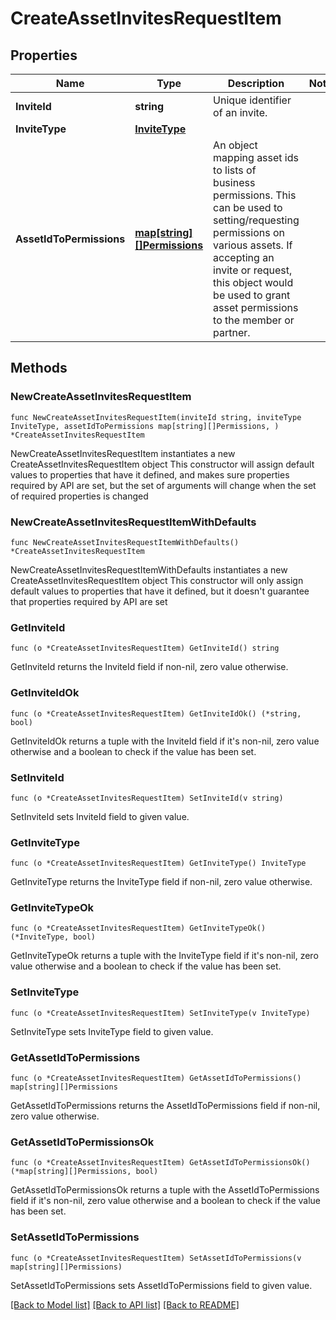 # CreateAssetInvitesRequestItem

## Properties

Name | Type | Description | Notes
------------ | ------------- | ------------- | -------------
**InviteId** | **string** | Unique identifier of an invite. | 
**InviteType** | [**InviteType**](InviteType.md) |  | 
**AssetIdToPermissions** | [**map[string][]Permissions**](array.md) | An object mapping asset ids to lists of business permissions. This can be used to setting/requesting permissions on various assets. If accepting an invite or request, this object would be used to grant asset permissions to the member or partner.  | 

## Methods

### NewCreateAssetInvitesRequestItem

`func NewCreateAssetInvitesRequestItem(inviteId string, inviteType InviteType, assetIdToPermissions map[string][]Permissions, ) *CreateAssetInvitesRequestItem`

NewCreateAssetInvitesRequestItem instantiates a new CreateAssetInvitesRequestItem object
This constructor will assign default values to properties that have it defined,
and makes sure properties required by API are set, but the set of arguments
will change when the set of required properties is changed

### NewCreateAssetInvitesRequestItemWithDefaults

`func NewCreateAssetInvitesRequestItemWithDefaults() *CreateAssetInvitesRequestItem`

NewCreateAssetInvitesRequestItemWithDefaults instantiates a new CreateAssetInvitesRequestItem object
This constructor will only assign default values to properties that have it defined,
but it doesn't guarantee that properties required by API are set

### GetInviteId

`func (o *CreateAssetInvitesRequestItem) GetInviteId() string`

GetInviteId returns the InviteId field if non-nil, zero value otherwise.

### GetInviteIdOk

`func (o *CreateAssetInvitesRequestItem) GetInviteIdOk() (*string, bool)`

GetInviteIdOk returns a tuple with the InviteId field if it's non-nil, zero value otherwise
and a boolean to check if the value has been set.

### SetInviteId

`func (o *CreateAssetInvitesRequestItem) SetInviteId(v string)`

SetInviteId sets InviteId field to given value.


### GetInviteType

`func (o *CreateAssetInvitesRequestItem) GetInviteType() InviteType`

GetInviteType returns the InviteType field if non-nil, zero value otherwise.

### GetInviteTypeOk

`func (o *CreateAssetInvitesRequestItem) GetInviteTypeOk() (*InviteType, bool)`

GetInviteTypeOk returns a tuple with the InviteType field if it's non-nil, zero value otherwise
and a boolean to check if the value has been set.

### SetInviteType

`func (o *CreateAssetInvitesRequestItem) SetInviteType(v InviteType)`

SetInviteType sets InviteType field to given value.


### GetAssetIdToPermissions

`func (o *CreateAssetInvitesRequestItem) GetAssetIdToPermissions() map[string][]Permissions`

GetAssetIdToPermissions returns the AssetIdToPermissions field if non-nil, zero value otherwise.

### GetAssetIdToPermissionsOk

`func (o *CreateAssetInvitesRequestItem) GetAssetIdToPermissionsOk() (*map[string][]Permissions, bool)`

GetAssetIdToPermissionsOk returns a tuple with the AssetIdToPermissions field if it's non-nil, zero value otherwise
and a boolean to check if the value has been set.

### SetAssetIdToPermissions

`func (o *CreateAssetInvitesRequestItem) SetAssetIdToPermissions(v map[string][]Permissions)`

SetAssetIdToPermissions sets AssetIdToPermissions field to given value.



[[Back to Model list]](../README.md#documentation-for-models) [[Back to API list]](../README.md#documentation-for-api-endpoints) [[Back to README]](../README.md)


